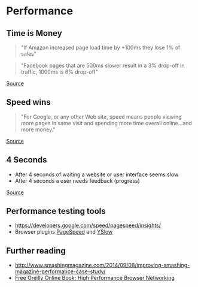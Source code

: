 # Performance
## Time is Money
>"If Amazon increased page load time by +100ms they lose 1% of sales"

>"Facebook pages that are 500ms slower result in a 3% drop-off in traffic, 1000ms is 6% drop-off"

[Source](http://www.guypo.com/business/17-statistics-to-sell-web-performance-optimization/)

## Speed wins
>"For Google, or any other Web site, speed means people viewing more pages in same visit and spending more time overall online...and more money."

[Source](http://www.zdnet.com/blog/btl/googles-marissa-mayer-speed-wins/3925)

## 4 Seconds
- After 4 seconds of waiting a website or user interface seems slow
- After 4 seconds a user needs feedback (progress)

[Source](http://www.websiteoptimization.com/speed/tweak/psychology-web-performance/)

## Performance testing tools
- https://developers.google.com/speed/pagespeed/insights/
- Browser plugins [PageSpeed](https://developers.google.com/speed/pagespeed/) and [YSlow](https://developer.yahoo.com/yslow/)




## Further reading
- http://www.smashingmagazine.com/2014/09/08/improving-smashing-magazine-performance-case-study/
- [Free Oreilly Online Book: High Performance Browser Networking](http://chimera.labs.oreilly.com/books/1230000000545/index.html)
